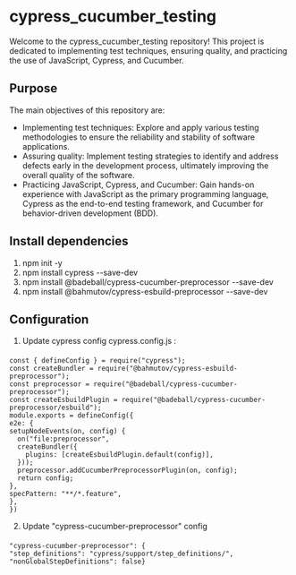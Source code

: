 # cypress_cucumber_testing
Welcome to the cypress_cucumber_testing repository! This project is dedicated to implementing test techniques, ensuring quality, and practicing the use of JavaScript, Cypress, and Cucumber.
## Purpose
The main objectives of this repository are:
- Implementing test techniques: Explore and apply various testing methodologies to ensure the reliability and stability of software applications.
- Assuring quality: Implement testing strategies to identify and address defects early in the development process, ultimately improving the overall quality of the software.
- Practicing JavaScript, Cypress, and Cucumber: Gain hands-on experience with JavaScript as the primary programming language, Cypress as the end-to-end testing framework, and Cucumber for behavior-driven development (BDD).
## Install dependencies 
 1. npm init -y
 2. npm install cypress --save-dev
 3. npm install @badeball/cypress-cucumber-preprocessor --save-dev
 4. npm install @bahmutov/cypress-esbuild-preprocessor --save-dev
## Configuration  
 1. Update cypress config
cypress.config.js :
####   
    const { defineConfig } = require("cypress");
    const createBundler = require("@bahmutov/cypress-esbuild-preprocessor");
    const preprocessor = require("@badeball/cypress-cucumber-preprocessor");
    const createEsbuildPlugin = require("@badeball/cypress-cucumber-preprocessor/esbuild");
    module.exports = defineConfig({
    e2e: {
    setupNodeEvents(on, config) {
      on("file:preprocessor",
      createBundler({
        plugins: [createEsbuildPlugin.default(config)],
      }));
      preprocessor.addCucumberPreprocessorPlugin(on, config);
      return config;
    },
 	specPattern: "**/*.feature",
    },
    }) 

2. Update "cypress-cucumber-preprocessor" config 
####  
    "cypress-cucumber-preprocessor": {
    "step_definitions": "cypress/support/step_definitions/",
    "nonGlobalStepDefinitions": false}


